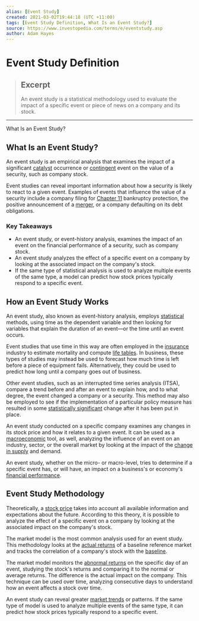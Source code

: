 ```yaml
---
alias: [Event Study]
created: 2021-03-02T19:44:18 (UTC +11:00)
tags: [Event Study Definition, What Is an Event Study?]
source: https://www.investopedia.com/terms/e/eventstudy.asp
author: Adam Hayes
---
```


# Event Study Definition

> ## Excerpt
> An event study is a statistical methodology used to evaluate the impact of a specific event or piece of news on a company and its stock.

---

What Is an Event Study?
## What Is an Event Study?

An event study is an empirical analysis that examines the impact of a significant [catalyst](https://www.investopedia.com/terms/c/catalyst.asp) occurrence or [contingent](https://www.investopedia.com/terms/c/contingency.asp) event on the value of a security, such as company stock.

Event studies can reveal important information about how a security is likely to react to a given event. Examples of events that influence the value of a security include a company filing for [Chapter 11](https://www.investopedia.com/terms/c/chapter11.asp) bankruptcy protection, the positive announcement of a [merger](https://www.investopedia.com/terms/m/merger.asp), or a company defaulting on its debt obligations.

### Key Takeaways

-   An event study, or event-history analysis, examines the impact of an event on the financial performance of a security, such as company stock.
-   An event study analyzes the effect of a specific event on a company by looking at the associated impact on the company's stock.
-   If the same type of statistical analysis is used to analyze multiple events of the same type, a model can predict how stock prices typically respond to a specific event.

## How an Event Study Works

An event study, also known as event-history analysis, employs [statistical](https://www.investopedia.com/terms/s/statistics.asp) methods, using time as the dependent variable and then looking for variables that explain the duration of an event—or the time until an event occurs.

Event studies that use time in this way are often employed in the [insurance](https://www.investopedia.com/terms/i/insurance.asp) industry to estimate mortality and compute [life tables](https://www.investopedia.com/terms/a/actuarial-life-table.asp). In business, these types of studies may instead be used to forecast how much time is left before a piece of equipment fails. Alternatively, they could be used to predict how long until a company goes out of business.

Other event studies, such as an interrupted time series analysis (ITSA), compare a trend before and after an event to explain how, and to what degree, the event changed a company or a security. This method may also be employed to see if the implementation of a particular policy measure has resulted in some [statistically significant](https://www.investopedia.com/terms/s/statistical-significance.asp) change after it has been put in place.

An event study conducted on a specific company examines any changes in its stock price and how it relates to a given event. It can be used as a [macroeconomic](https://www.investopedia.com/terms/m/macroeconomics.asp) tool, as well, analyzing the influence of an event on an industry, sector, or the overall market by looking at the impact of the [change in supply](https://www.investopedia.com/terms/c/change_in_supply.asp) and demand.

An event study, whether on the micro- or macro-level, tries to determine if a specific event has, or will have, an impact on a business's or economy's [financial performance](https://www.investopedia.com/terms/f/financialperformance.asp).

## Event Study Methodology

Theoretically, a [stock price](https://www.investopedia.com/articles/stocks/08/stock-prices-fool.asp) takes into account all available information and expectations about the future. According to this theory, it is possible to analyze the effect of a specific event on a company by looking at the associated impact on the company's stock.

The market model is the most common analysis used for an event study. This methodology looks at the [actual returns](https://www.investopedia.com/terms/a/actualreturn.asp) of a baseline reference market and tracks the correlation of a company's stock with the [baseline](https://www.investopedia.com/terms/b/baseline.asp).

The market model monitors the [abnormal returns](https://www.investopedia.com/terms/a/abnormalreturn.asp) on the specific day of an event, studying the stock's returns and comparing it to the normal or average returns. The difference is the actual impact on the company. This technique can be used over time, analyzing consecutive days to understand how an event affects a stock over time.

An event study can reveal greater [market trends](https://www.investopedia.com/articles/technical/03/060303.asp) or patterns. If the same type of model is used to analyze multiple events of the same type, it can predict how stock prices typically respond to a specific event.
